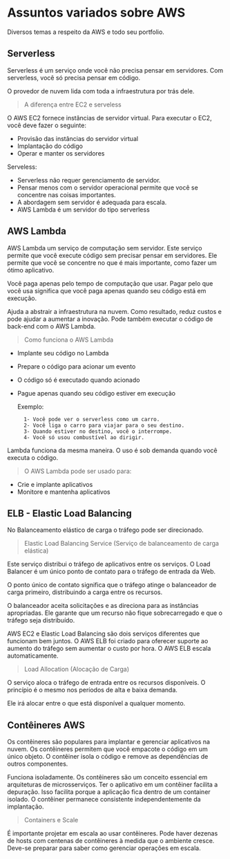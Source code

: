 # Assuntos variados sobre AWS

Diversos temas a respeito da AWS e todo seu portfolio.

## Serverless

Serverless é um serviço onde você não precisa pensar em servidores. Com serverless, você só precisa pensar em código.

O provedor de nuvem lida com toda a infraestrutura por trás dele.

> A diferença entre EC2 e serveless

O AWS EC2 fornece instâncias de servidor virtual. Para executar o EC2, você deve fazer o seguinte:

- Provisão das instâncias do servidor virtual
- Implantação do código
- Operar e manter os servidores

Serveless:

- Serverless não requer gerenciamento de servidor.
- Pensar menos com o servidor operacional permite que você se concentre nas coisas importantes.
- A abordagem sem servidor é adequada para escala.
- AWS Lambda é um servidor do tipo serverless

## AWS Lambda

AWS Lambda um serviço de computação sem servidor. Este serviço permite que você execute código sem precisar pensar em servidores. Ele permite que você se concentre no que é mais importante, como fazer um ótimo aplicativo.

Você paga apenas pelo tempo de computação que usar. Pagar pelo que você usa significa que você paga apenas quando seu código está em execução. 

Ajuda a abstrair a infraestrutura na nuvem. Como resultado, reduz custos e pode ajudar a aumentar a inovação. Pode também executar o código de back-end com o AWS Lambda.

> Como funciona o AWS Lambda

- Implante seu código no Lambda
- Prepare o código para acionar um evento
- O código só é executado quando acionado
- Pague apenas quando seu código estiver em execução

    Exemplo:

        1- Você pode ver o serverless como um carro.
        2- Você liga o carro para viajar para o seu destino.
        3- Quando estiver no destino, você o interrompe.
        4- Você só usou combustível ao dirigir.

Lambda funciona da mesma maneira. O uso é sob demanda quando você executa o código.

> O AWS Lambda pode ser usado para:

- Crie e implante aplicativos
- Monitore e mantenha aplicativos

## ELB - Elastic Load Balancing

No Balanceamento elástico de carga o tráfego pode ser direcionado.

> Elastic Load Balancing Service (Serviço de balanceamento de carga elástica)

Este serviço distribui o tráfego de aplicativos entre os serviços. O Load Balancer é um único ponto de contato para o tráfego de entrada da Web.

O ponto único de contato significa que o tráfego atinge o balanceador de carga primeiro, distribuindo a carga entre os recursos.

O balanceador aceita solicitações e as direciona para as instâncias apropriadas. Ele garante que um recurso não fique sobrecarregado e que o tráfego seja distribuído.

AWS EC2 e Elastic Load Balancing são dois serviços diferentes que funcionam bem juntos. O AWS ELB foi criado para oferecer suporte ao aumento do tráfego sem aumentar o custo por hora. O AWS ELB escala automaticamente.

> Load Allocation (Alocação de Carga)

O serviço aloca o tráfego de entrada entre os recursos disponíveis. O princípio é o mesmo nos períodos de alta e baixa demanda.

Ele irá alocar entre o que está disponível a qualquer momento.

## Contêineres AWS

Os contêineres são populares para implantar e gerenciar aplicativos na nuvem. Os contêineres permitem que você empacote o código em um único objeto. O contêiner isola o código e remove as dependências de outros componentes.

Funciona isoladamente. Os contêineres são um conceito essencial em arquiteturas de microsserviços. Ter o aplicativo em um contêiner facilita a depuração. Isso facilita porque a aplicação fica dentro de um container isolado. O contêiner permanece consistente independentemente da implantação.

> Containers e Scale

É importante projetar em escala ao usar contêineres. Pode haver dezenas de hosts com centenas de contêineres à medida que o ambiente cresce. Deve-se preparar para saber como gerenciar operações em escala.